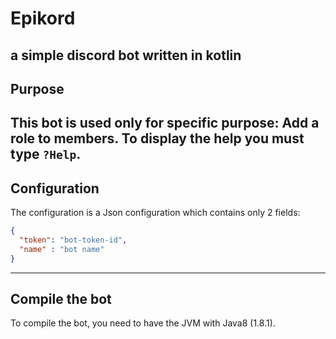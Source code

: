 # Epikord
a simple discord bot written in kotlin
---

## Purpose
This bot is used only for specific purpose: Add a role to members. To display the help you must type `?Help`. 
---

## Configuration
The configuration is a Json configuration which contains only 2 fields:

```json
{
  "token": "bot-token-id",
  "name" : "bot name"
}
```
----

## Compile the bot
To compile the bot, you need to have the JVM with Java8 (1.8.1). 
